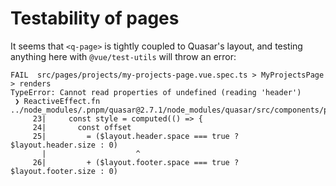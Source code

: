 # Testability of pages

It seems that `<q-page>` is tightly coupled to Quasar's layout, and testing
anything here with `@vue/test-utils` will throw an error:

```
FAIL  src/pages/projects/my-projects-page.vue.spec.ts > MyProjectsPage > renders
TypeError: Cannot read properties of undefined (reading 'header')
 ❯ ReactiveEffect.fn ../node_modules/.pnpm/quasar@2.7.1/node_modules/quasar/src/components/page/QPage.js:25:20
     23|     const style = computed(() => {
     24|       const offset
     25|         = ($layout.header.space === true ? $layout.header.size : 0)
       |                    ^
     26|         + ($layout.footer.space === true ? $layout.footer.size : 0)
```
